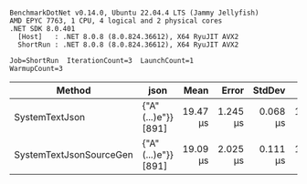 ```

BenchmarkDotNet v0.14.0, Ubuntu 22.04.4 LTS (Jammy Jellyfish)
AMD EPYC 7763, 1 CPU, 4 logical and 2 physical cores
.NET SDK 8.0.401
  [Host]   : .NET 8.0.8 (8.0.824.36612), X64 RyuJIT AVX2
  ShortRun : .NET 8.0.8 (8.0.824.36612), X64 RyuJIT AVX2

Job=ShortRun  IterationCount=3  LaunchCount=1  
WarmupCount=3  

```
| Method                  | json                | Mean     | Error    | StdDev   | Min      | Max      | Gen0   | Allocated |
|------------------------ |-------------------- |---------:|---------:|---------:|---------:|---------:|-------:|----------:|
| SystemTextJson          | {&quot;A&quot;(...)e&quot;}} [891] | 19.47 μs | 1.245 μs | 0.068 μs | 19.40 μs | 19.54 μs | 0.0305 |   3.19 KB |
| SystemTextJsonSourceGen | {&quot;A&quot;(...)e&quot;}} [891] | 19.09 μs | 2.025 μs | 0.111 μs | 19.01 μs | 19.22 μs | 0.0305 |   3.19 KB |
